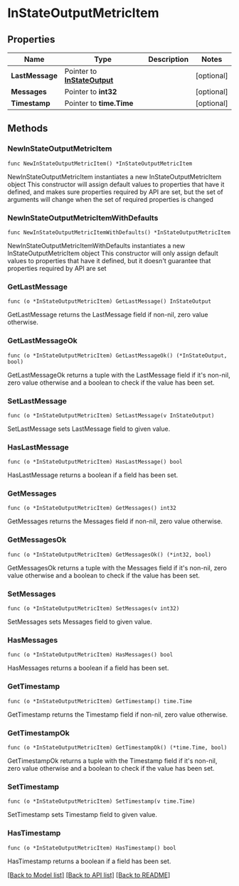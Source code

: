 # InStateOutputMetricItem

## Properties

Name | Type | Description | Notes
------------ | ------------- | ------------- | -------------
**LastMessage** | Pointer to [**InStateOutput**](InStateOutput.md) |  | [optional] 
**Messages** | Pointer to **int32** |  | [optional] 
**Timestamp** | Pointer to **time.Time** |  | [optional] 

## Methods

### NewInStateOutputMetricItem

`func NewInStateOutputMetricItem() *InStateOutputMetricItem`

NewInStateOutputMetricItem instantiates a new InStateOutputMetricItem object
This constructor will assign default values to properties that have it defined,
and makes sure properties required by API are set, but the set of arguments
will change when the set of required properties is changed

### NewInStateOutputMetricItemWithDefaults

`func NewInStateOutputMetricItemWithDefaults() *InStateOutputMetricItem`

NewInStateOutputMetricItemWithDefaults instantiates a new InStateOutputMetricItem object
This constructor will only assign default values to properties that have it defined,
but it doesn't guarantee that properties required by API are set

### GetLastMessage

`func (o *InStateOutputMetricItem) GetLastMessage() InStateOutput`

GetLastMessage returns the LastMessage field if non-nil, zero value otherwise.

### GetLastMessageOk

`func (o *InStateOutputMetricItem) GetLastMessageOk() (*InStateOutput, bool)`

GetLastMessageOk returns a tuple with the LastMessage field if it's non-nil, zero value otherwise
and a boolean to check if the value has been set.

### SetLastMessage

`func (o *InStateOutputMetricItem) SetLastMessage(v InStateOutput)`

SetLastMessage sets LastMessage field to given value.

### HasLastMessage

`func (o *InStateOutputMetricItem) HasLastMessage() bool`

HasLastMessage returns a boolean if a field has been set.

### GetMessages

`func (o *InStateOutputMetricItem) GetMessages() int32`

GetMessages returns the Messages field if non-nil, zero value otherwise.

### GetMessagesOk

`func (o *InStateOutputMetricItem) GetMessagesOk() (*int32, bool)`

GetMessagesOk returns a tuple with the Messages field if it's non-nil, zero value otherwise
and a boolean to check if the value has been set.

### SetMessages

`func (o *InStateOutputMetricItem) SetMessages(v int32)`

SetMessages sets Messages field to given value.

### HasMessages

`func (o *InStateOutputMetricItem) HasMessages() bool`

HasMessages returns a boolean if a field has been set.

### GetTimestamp

`func (o *InStateOutputMetricItem) GetTimestamp() time.Time`

GetTimestamp returns the Timestamp field if non-nil, zero value otherwise.

### GetTimestampOk

`func (o *InStateOutputMetricItem) GetTimestampOk() (*time.Time, bool)`

GetTimestampOk returns a tuple with the Timestamp field if it's non-nil, zero value otherwise
and a boolean to check if the value has been set.

### SetTimestamp

`func (o *InStateOutputMetricItem) SetTimestamp(v time.Time)`

SetTimestamp sets Timestamp field to given value.

### HasTimestamp

`func (o *InStateOutputMetricItem) HasTimestamp() bool`

HasTimestamp returns a boolean if a field has been set.


[[Back to Model list]](../README.md#documentation-for-models) [[Back to API list]](../README.md#documentation-for-api-endpoints) [[Back to README]](../README.md)


